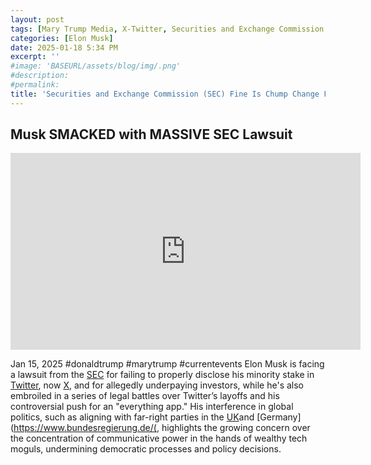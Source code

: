 ```yaml
---
layout: post
tags: [Mary Trump Media, X-Twitter, Securities and Exchange Commission (SEC), Department of Government Efficiency (DOGE), Donald Trump, politics]
categories: [Elon Musk]
date: 2025-01-18 5:34 PM
excerpt: ''
#image: 'BASEURL/assets/blog/img/.png'
#description:
#permalink:
title: 'Securities and Exchange Commission (SEC) Fine Is Chump Change For Musk Not Revealing His Minority (5%) Stake In Twitter'
---
```



## Musk SMACKED with MASSIVE SEC Lawsuit

<iframe width="560" height="315" src="https://www.youtube.com/embed/vLxgbd1pG9Q?si=yTwakmKJuFiZRKeY" title="YouTube video player" frameborder="0" allow="accelerometer; autoplay; clipboard-write; encrypted-media; gyroscope; picture-in-picture; web-share" referrerpolicy="strict-origin-when-cross-origin" allowfullscreen></iframe>

Jan 15, 2025  #donaldtrump #marytrump #currentevents
Elon Musk is facing a lawsuit from the [SEC](https://www.sec.gov/) for failing to properly disclose his minority stake in [Twitter](https://twitter.com/), now [X](https://x.com/), and for allegedly underpaying investors, while he's also embroiled in a series of legal battles over Twitter’s layoffs and his controversial push for an "everything app." His interference in global politics, such as aligning with far-right parties in the [UK](https://www.gov.uk/)and [Germany](https://www.bundesregierung.de/(, highlights the growing concern over the concentration of communicative power in the hands of wealthy tech moguls, undermining democratic processes and policy decisions.

